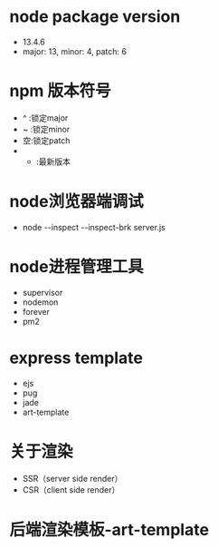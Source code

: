# node package version
- 13.4.6
- major: 13, minor: 4, patch: 6

# npm 版本符号
- ^ :锁定major
- ~ :锁定minor
- 空:锁定patch
- * :最新版本

# node浏览器端调试
- node --inspect --inspect-brk server.js

# node进程管理工具
- supervisor
- nodemon
- forever
- pm2

# express template
- ejs
- pug
- jade
- art-template

# 关于渲染
- SSR（server side render）
- CSR（client side render）

# 后端渲染模板-art-template
